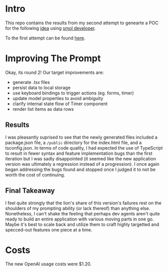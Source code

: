 # Intro

This repo contains the results from my second attempt to genearte a POC for the following [idea](https://handsome-femur-998.notion.site/TBD-d2425bb47fc1408e90e4ab928590f0bb?pvs=4) using [smol developer](https://github.com/smol-ai/developer).

To the first attempt can be found [here](https://github.com/ermartinez13/poc-with-smol-v1/tree/main).

# Improving The Prompt

Okay, its round 2! Our target improvements are:

- generate .tsx files
- persist data to local storage
- use keyboard bindings to trigger actions (eg. forms, timer)
- update model properties to avoid ambiguity
- clarify internal state flow of Timer component
- render list items as data rows

## Results

I was pleasantly suprised to see that the newly generated files included a package.json file, a `/public` directory for the index.html file, and a tsconfig.json. In terms of code quality, I had expected the use of TypeScript to result in fewer syntax and feature implementation bugs than the first iteration but I was sadly disappointed (it seemed like the new application version was ultimately a regression instead of a progression). I once again began addressing the bugs found and stopped once I judged it to not be worth the cost of continuing.

## Final Takeaway

I feel quite strongly that the lion's share of this version's failures rest on the shoulders of my prompting ability (or lack thereof) than anything else. Nonetheless, I can't shake the feeling that perhaps dev agents aren't quite ready to build an entire application with various moving parts in one go. Maybe it's best to scale back and utilize them to craft highly targetted and specced-out features one piece at a time.

# Costs

The new OpenAI usage costs were $1.20.
